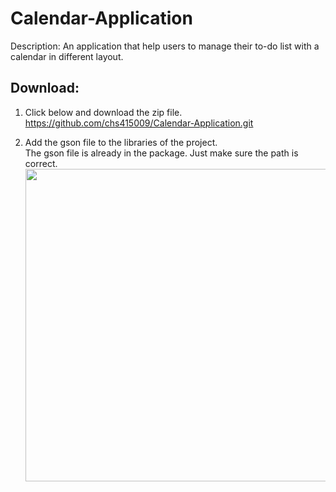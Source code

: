 # Calendar-Application
Description: An application that help users to manage their to-do list with a calendar in different layout.

## Download:
1. Click below and download the zip file.<br>
https://github.com/chs415009/Calendar-Application.git <br>

2. Add the gson file to the libraries of the project.<br>
   The gson file is already in the package. Just make sure the path is correct.<br>
   <img src="./bin/1.png" width="500">
